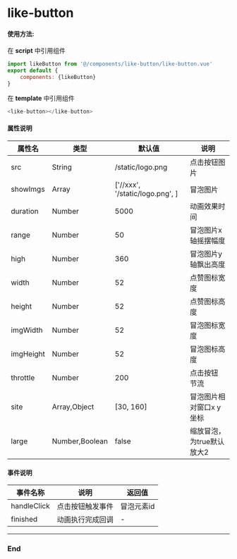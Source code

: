 # like-button

#### 使用方法:
在 **script** 中引用组件
```javascript
import likeButton from '@/components/like-button/like-button.vue'
export default {
    components: {likeButton}
}
```
在 **template** 中引用组件
```javascript
<like-button></like-button>
```
#### 属性说明

|  属性名 | 类型  | 	默认值  |  	说明 |
| ------------ | ------------ | ------------ | ------------ |
| src  | String  | /static/logo.png | 点击按钮图片  |
| showImgs  | Array  | ['//xxx', '/static/logo.png', ]  | 冒泡图片  |
| duration  | Number  | 5000  | 动画效果时间  |
| range  | Number  | 50 | 冒泡图片x轴摇摆幅度  |
| high  | Number  | 360  | 冒泡图片y轴飘出高度  |
| width  | Number  | 52  |  点赞图标宽度 |
| height  | Number  | 52  |  点赞图标高度 |
| imgWidth  | Number  | 52  |  冒泡图标宽度 |
| imgHeight  | Number  | 52  |  冒泡图标高度 |
| throttle | Number  | 200  |  点击按钮 节流 |
| site  | Array,Object  | [30, 160]  | 冒泡图片相对窗口x y坐标 |
| large  | Number,Boolean  | false | 缩放冒泡，为true默认放大2 |
#### 事件说明
|  事件名称 | 说明  | 返回值  |
| ------------ | ------------ | ------------ |
| handleClick | 点击按钮触发事件 | 冒泡元素id |
| finished | 动画执行完成回调 | - |



---
### End